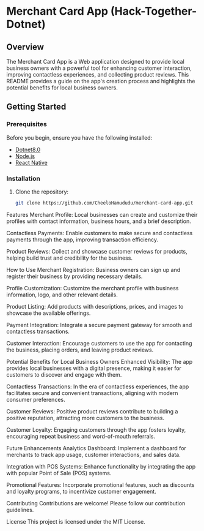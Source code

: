 # Merchant Card App (Hack-Together-Dotnet)

## Overview

The Merchant Card App is a Web application designed to provide local business owners with a powerful tool for enhancing customer interaction, improving contactless experiences, and collecting product reviews. This README provides a guide on the app's creation process and highlights the potential benefits for local business owners.

## Getting Started

### Prerequisites

Before you begin, ensure you have the following installed:
- [Dotnet8.0](https://dotnet.microsoft.com/en-us/download)
- [Node.js](https://nodejs.org/)
- [React Native](https://reactnative.dev/docs/environment-setup)

### Installation

1. Clone the repository:
   ```bash
   git clone https://github.com/CheeloHamududu/merchant-card-app.git

Features
Merchant Profile: Local businesses can create and customize their profiles with contact information, business hours, and a brief description.

Contactless Payments: Enable customers to make secure and contactless payments through the app, improving transaction efficiency.

Product Reviews: Collect and showcase customer reviews for products, helping build trust and credibility for the business.

How to Use
Merchant Registration: Business owners can sign up and register their business by providing necessary details.

Profile Customization: Customize the merchant profile with business information, logo, and other relevant details.

Product Listing: Add products with descriptions, prices, and images to showcase the available offerings.

Payment Integration: Integrate a secure payment gateway for smooth and contactless transactions.

Customer Interaction: Encourage customers to use the app for contacting the business, placing orders, and leaving product reviews.

Potential Benefits for Local Business Owners
Enhanced Visibility: The app provides local businesses with a digital presence, making it easier for customers to discover and engage with them.

Contactless Transactions: In the era of contactless experiences, the app facilitates secure and convenient transactions, aligning with modern consumer preferences.

Customer Reviews: Positive product reviews contribute to building a positive reputation, attracting more customers to the business.

Customer Loyalty: Engaging customers through the app fosters loyalty, encouraging repeat business and word-of-mouth referrals.

Future Enhancements
Analytics Dashboard: Implement a dashboard for merchants to track app usage, customer interactions, and sales data.

Integration with POS Systems: Enhance functionality by integrating the app with popular Point of Sale (POS) systems.

Promotional Features: Incorporate promotional features, such as discounts and loyalty programs, to incentivize customer engagement.

Contributing
Contributions are welcome! Please follow our contribution guidelines.

License
This project is licensed under the MIT License.
